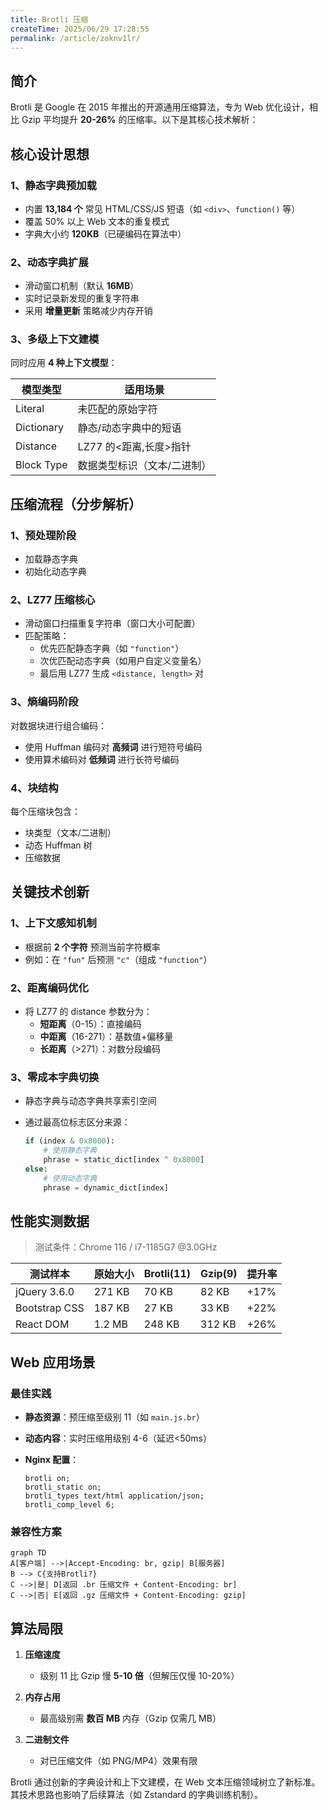 ```yaml
---
title: Brotli 压缩
createTime: 2025/06/29 17:28:55
permalink: /article/zoknv1lr/
---
```


## 简介

Brotli 是 Google 在 2015 年推出的开源通用压缩算法，专为 Web 优化设计，相比 Gzip 平均提升 **20-26%** 的压缩率。以下是其核心技术解析：

## 核心设计思想

### 1、静态字典预加载

- 内置 **13,184 个** 常见 HTML/CSS/JS 短语（如 `<div>`、`function()` 等）
- 覆盖 50% 以上 Web 文本的重复模式
- 字典大小约 **120KB**（已硬编码在算法中）

### 2、动态字典扩展

- 滑动窗口机制（默认 **16MB**）
- 实时记录新发现的重复字符串
- 采用 **增量更新** 策略减少内存开销

### 3、多级上下文建模

同时应用 **4 种上下文模型**：

| 模型类型   | 适用场景                    |
| ---------- | --------------------------- |
| Literal    | 未匹配的原始字符            |
| Dictionary | 静态/动态字典中的短语       |
| Distance   | LZ77 的<距离,长度>指针      |
| Block Type | 数据类型标识（文本/二进制） |

## 压缩流程（分步解析）

### 1、预处理阶段

- 加载静态字典
- 初始化动态字典

### 2、LZ77 压缩核心

- 滑动窗口扫描重复字符串（窗口大小可配置）
- 匹配策略：
  - 优先匹配静态字典（如 `"function"`）
  - 次优匹配动态字典（如用户自定义变量名）
  - 最后用 LZ77 生成 `<distance, length>` 对

### 3、熵编码阶段

对数据块进行组合编码：

- 使用 Huffman 编码对 **高频词** 进行短符号编码
- 使用算术编码对 **低频词** 进行长符号编码

### 4、块结构

每个压缩块包含：

- 块类型（文本/二进制）
- 动态 Huffman 树
- 压缩数据

## 关键技术创新

### 1、上下文感知机制

- 根据前 **2 个字符** 预测当前字符概率
- 例如：在 `"fun"` 后预测 `"c"`（组成 `"function"`）

### 2、距离编码优化

- 将 LZ77 的 distance 参数分为：
  - **短距离**（0-15）：直接编码
  - **中距离**（16-271）：基数值+偏移量
  - **长距离**（>271）：对数分段编码

### 3、零成本字典切换

- 静态字典与动态字典共享索引空间
- 通过最高位标志区分来源：

  ```python
  if (index & 0x8000):
      # 使用静态字典
      phrase = static_dict[index ^ 0x8000]
  else:
      # 使用动态字典
      phrase = dynamic_dict[index]
  ```

## 性能实测数据

> 测试条件：Chrome 116 / i7-1185G7 @3.0GHz

| 测试样本      | 原始大小 | Brotli(11) | Gzip(9) | 提升率 |
| ------------- | -------- | ---------- | ------- | ------ |
| jQuery 3.6.0  | 271 KB   | 70 KB      | 82 KB   | +17%   |
| Bootstrap CSS | 187 KB   | 27 KB      | 33 KB   | +22%   |
| React DOM     | 1.2 MB   | 248 KB     | 312 KB  | +26%   |

## Web 应用场景

### 最佳实践

- **静态资源**：预压缩至级别 11（如 `main.js.br`）
- **动态内容**：实时压缩用级别 4-6（延迟<50ms）
- **Nginx 配置**：

  ```nginx
  brotli on;
  brotli_static on;
  brotli_types text/html application/json;
  brotli_comp_level 6;
  ```

### 兼容性方案

```mermaid
graph TD
A[客户端] -->|Accept-Encoding: br, gzip| B[服务器]
B --> C{支持Brotli?}
C -->|是| D[返回 .br 压缩文件 + Content-Encoding: br]
C -->|否| E[返回 .gz 压缩文件 + Content-Encoding: gzip]
```

## 算法局限

1. **压缩速度**

   - 级别 11 比 Gzip 慢 **5-10 倍**（但解压仅慢 10-20%）

2. **内存占用**

   - 最高级别需 **数百 MB** 内存（Gzip 仅需几 MB）

3. **二进制文件**
   - 对已压缩文件（如 PNG/MP4）效果有限

Brotli 通过创新的字典设计和上下文建模，在 Web 文本压缩领域树立了新标准。其技术思路也影响了后续算法（如 Zstandard 的字典训练机制）。
